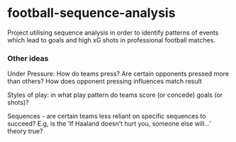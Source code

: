# football-sequence-analysis
Project utilising sequence analysis in order to identify patterns of events which lead to goals and high xG shots in professional football matches.

### Other ideas

Under Pressure: How do teams press? Are certain opponents pressed more than others?
How does opponent pressing influences match result

Styles of play: in what play pattern do teams score (or concede) goals (or shots)?

Sequences - are certain teams less reliant on specific sequences to succeed? E.g, is the ‘If Haaland doesn’t hurt you, someone else will…’ theory true?
